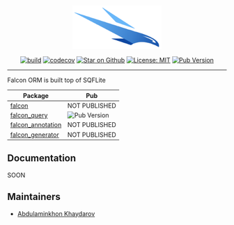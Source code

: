<p align="center">          
<img src="https://raw.githubusercontent.com/webdastur/falcon/master/docs/assets/falcon_logo.png" height="100" alt="Bloc" />          
</p>          

<p align="center">          
<a href="https://github.com/webdastur/falcon/actions"><img src="https://github.com/webdastur/falcon/workflows/falcon_query/badge.svg" alt="build"></a>          
<a href="https://codecov.io/gh/webdastur/falcon"><img src="https://codecov.io/gh/webdastur/falcon/branch/master/graph/badge.svg" alt="codecov"></a>          
<a href="https://github.com/webdastur/falcon"><img src="https://img.shields.io/github/stars/webdastur/falcon.svg?style=flat&logo=github&colorB=deeppink&label=stars" alt="Star on Github"></a>          
<a href="https://opensource.org/licenses/MIT"><img src="https://img.shields.io/badge/license-MIT-purple.svg" alt="License: MIT"></a>          
<a href="https://pub.dev/packages/falcon_query">
<img alt="Pub Version" src="https://img.shields.io/pub/v/falcon_query">
</a>
</p>        
        
---

Falcon ORM is built top of SQFLite


|Package|Pub  |      
|--|--|      
| [falcon](https://github.com/webdastur/falcon/tree/master/packages/falcon)|NOT PUBLISHED  |      
| [falcon_query](https://github.com/webdastur/falcon/tree/master/packages/falcon_query)|![Pub Version](https://img.shields.io/pub/v/falcon_query)  |      
| [falcon_annotation](https://github.com/webdastur/falcon/tree/master/packages/falcon_annotation)|NOT PUBLISHED  |      
| [falcon_generator](https://github.com/webdastur/falcon/tree/master/packages/falcon_generator)|NOT PUBLISHED  |


## Documentation
SOON

## Maintainers

- [Abdulaminkhon Khaydarov](https://github.com/webdastur)